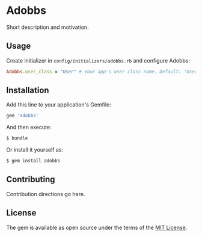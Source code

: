 # Adobbs
Short description and motivation.

## Usage
Create initializer in `config/initializers/adobbs.rb` and configure Adobbs:
```ruby
Adobbs.user_class = "User" # Your app's user class name. Default: "User"
```

## Installation
Add this line to your application's Gemfile:

```ruby
gem 'adobbs'
```

And then execute:
```bash
$ bundle
```

Or install it yourself as:
```bash
$ gem install adobbs
```

## Contributing
Contribution directions go here.

## License
The gem is available as open source under the terms of the [MIT License](http://opensource.org/licenses/MIT).

